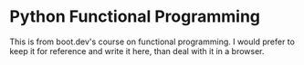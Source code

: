 # Python Functional Programming 

This is from boot.dev's course on functional programming. I would prefer to keep it for reference and write it here, than deal with it in a browser. 
